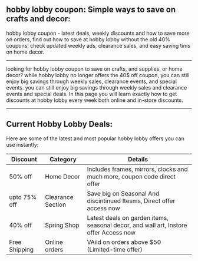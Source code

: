 ## hobby lobby coupon: Simple ways to save on crafts and decor:

hobby lobby coupon - latest deals, weekly discounts and how to save more on orders, find out how to save at hobby lobby without the
old 40% coupons, check updated weekly ads, clearance sales, and easy saving tims on home decor.

-----

looking for hobby lobby coupon to save on crafts, and supplies, or home decor? while hobby lobby no longer offers the 40$ off coupon, 
you can still enjoy big savings through weekly sales, clearance events, and special events. you can still enjoy big savings through 
weekly sales and clearance events and special deals. In this page you will learn exactly how to get discounts at hobby lobby every week
both online and in-store discounts.

-----

## Current Hobby Lobby Deals:

Here are some of the latest and most popular hobby lobby offers you can use instantly:

| Discount    | Category |    Details  |
| ----------- | --------- | ---------- |
| 50% off     | Home Decor | Includes frames, mirrors, clocks and much more, coupon code direct offer |
| upto 75% off | Clearance Section | Save big on Seasonal And discintinued Itesms, Direct offer access now |
| 40% off    | Spring Shop | Latest deals on garden items, seasonal decor, and wall art, Instore offer Access now |
| Free Shipping | Online orders | VAild on orders above $50 (Limited-time offer) |


<!--

**Here are some ideas to get you started:**

🙋‍♀️ A short introduction - what is your organization all about?
🌈 Contribution guidelines - how can the community get involved?
👩‍💻 Useful resources - where can the community find your docs? Is there anything else the community should know?
🍿 Fun facts - what does your team eat for breakfast?
🧙 Remember, you can do mighty things with the power of [Markdown](https://docs.github.com/github/writing-on-github/getting-started-with-writing-and-formatting-on-github/basic-writing-and-formatting-syntax)
-->
